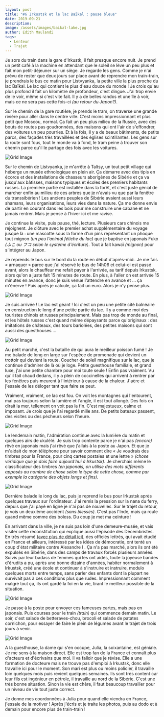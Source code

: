 ```yaml
---
layout: post
title: "#6 Irkustsk et le lac Baïkal : pause bleue"
date: 2019-09-21
description:
image: /assets/images/baikal-lake.jpg
author: Edith Maulandi
tags:
  - Lenteur
  - Trajet
---
```


Je sors du train dans la gare d'Irkustk, il fait presque encore nuit. Je prend un petit café à la machine en attendant que le soleil se lève un peu plus et fait mon petit-déjeuner sur un siège. Je regarde les gens. Comme je n'ai prévu de rester que deux jours sur place avant de reprendre mon train-train, je prendrais le bus ce matin pour Listvyanka, la petite ville la plus proche du lac Baïkal. Le lac qui contient le plus d'eau douce du monde ! Je crois qu'au plus profond il fait un kilomètre de profondeur, c'est dingue. J'ai trop envie de le voir, même si c'est vite fait. Il y a de belles randos et une île à voir, mais ce ne sera pas cette fois-ci <i>(au retour du Japon?)</i>.

Sur le chemin de la gare routière, je prends le tram, on traverse une grande rivière pour aller dans le centre ville. C'est moins impressionnant et plus petit que Moscou, normal. Ça fait un peu plus milieu de la Russie, avec des bouts de routes pas goudronnées, des maisons qui ont l'air de s'effondrer, des voitures un peu pourries. Et à la fois, il y a de beaux bâtiments, de petits parcs, des façades très travaillées et des églises scintillantes. Les gens sur la route sont fous, tout le monde va à fond, le tram peine à trouver son chemin parce qu'il le partage des fois avec les voitures.

<img src="/assets/images/irkustsk-river.jpg" alt="Grid Image"/>

Sur le chemin de Listvyanka, je m'arrête à Taltsy, un tout petit village qui héberge un musée ethnologique en plein air. Ça démarre avec des tipis en écorce et des installations de chasseurs aborigènes de Sibérie et ça va jusqu'aux bâtisses, maisons typiques et écoles des premiers habitants russes. La première partie est installée dans la forêt, et c'est juste génial de marcher enfin au milieu de ces arbres que je n'avais vu que par la fenêtre du transsibérien ! Les anciens peuples de Sibérie avaient aussi leurs shamans, leurs organisations, leurs vies dans la nature. Ça me donne envie de partir en courant dans les bois pour me construire une cabane et ne jamais rentrer. Mais je pense à l'hiver ici et me ravise.

Je continue la visite, puis pause, thé, lecture. Plusieurs cars chinois me rejoignent. Je clôture avec le premier achat supplémentaire du voyage jusque là : une mascotte sous la forme d'un pins représentant un phoque tout mignon <i>(un peu l'animal fétiche du lac)</i> que je baptise en japonais Fuko <i>(ふこ ou フコ selon le système d'écriture)</i>. Tout à fait kawaï <i>(mignon)</i> pour s'intégrer au Japon.

Je reprends le bus sur le bord du la route en début d'après-midi. Je me fais « arnaquer » parce que j'ai réservé le bus de 14h06 et celui-ci est passé avant, alors le chauffeur me refait payer à l'arrivée, au tarif depuis Irkustsk, alors qu'on a juste fait 15 minutes de route. En plus, à l'aller on est arrivée 15 minutes en avance, donc je suis venue l'attendre en avance et … ça m'énerve ! Puis après je calcule, ça fait un euro. Alors je n'y pense plus.

<img src="/assets/images/baikal-blue1.jpg" alt="Grid Image"/>

Je suis arrivée ! Le lac est géant ! Ici c'est un peu une petite cité balnéaire en construction le long d'une petite partie du lac. Il y a comme moi des touristes chinois et russes principalement. Mais pas trop de monde au final, et les hôtels russes c'est quand même dépaysants parce qu'originaux : des imitations de châteaux, des tours bariolées, des petites maisons qui sont aussi des guesthouses …

<img src="/assets/images/baikal-road.jpg" alt="Grid Image"/>

Au petit marché, c'est la bataille de qui aura le meilleur poisson fumé ! Je me balade de long en large sur l'espèce de promenade qui devient un trottoir qui devient la route. Coucher de soleil magnifique sur le lac, que je continue d'admirer de là où je loge. Petite guesthouse familiale, et grand luxe, j'ai une petite chambre pour moi toute seule ! Enfin pas vraiment. Vu qu'il fait chaud dedans, il y a plein de coccinelles qui arrivent à rentrer par les fenêtres puis meurent à l'intérieur à cause de la chaleur. J'aère et j'essaie de les déloger tant que faire se peut.

Vraiment, vraiment, ce lac est fou. On voit les montagnes qui l'entourent, mai pas toujours selon la lumière et l'angle, il est tout allongé. Des fois on dirait la mer, tellement on voit pas la fin. C'est majestueux, calme et imposant. Je crois que je l'ai regardé mille ans. De petits bateaux passent, des visites ou des pécheurs selon l'heure.

<img src="/assets/images/baikal-sunset.jpg" alt="Grid Image"/>

Le lendemain matin, l'admiration continue avec la lumière du matin et quelques airs de ukulélé. Je suis trop contente parce je n'ai pas <i>(encore)</i> rêvé en japonais mais j'ai rêvé que j'allais à la poste au Japon. Et que je m'aidait de mon téléphone pour savoir comment dire « Je voudrais des timbres pour la France, pour cinq cartes postales et une lettre » <i>(chose véridique que je dois faire aujourd'hui à Irkustsk)</i>. Je cherchais même le classificateur des timbres <i>(en japonais, on utilise des mots différents apposés au nombre de chose selon le type de cette chose, comme par exemple la catégorie des objets longs et fins)</i>.

<img src="/assets/images/baikal-wedding.jpg" alt="Grid Image"/>

Dernière balade le long du lac, puis je reprend le bus pour Irkustsk après quelques travaux sur l'ordinateur. J'ai remis la pression sur la nana du ferry, depuis que j'ai payé en ligne je n'ai pas de nouvelles. Sur le trajet du retour, je vois un deuxième accident <i>(sans blessés)</i>. C'est pas l'Inde, mais ça roule quand même comme des boloss. Du coup je met ma ceinture !

En arrivant dans la ville, je ne suis pas loin d'une demeure-musée, et vais visiter cette reconstitution qui explique aussi l'épisode des Décembristes. En très résumé <a href="https://clio-cr.clionautes.org/russie-la-republique-interdite-le-mouvement-decembriste-et-ses-enjeux-xviiie-xxie-s.html" target="_blank">(avec plus de détail ici)</a>, des officiés lettrés, qui avait étudié en France et ailleurs, intéressé par les idées de démocratie, ont tenté un coup d'état militaire contre Alexandre I . Ça n'a pas marché, alors ils ont été expulsés en Sibérie, dans des camps de travaux forcés plusieurs années. Suivis par leur badass de femmes qui les ont aidés, toute la joyeuse bandes d'érudits a pu, après une bonne dizaine d'années, habiter normalement à Irkustsk, créé une école et continuer à s'instruire et instruire, modulo quelques morts entre temps, sans parler des enfants dont la plupart ne survivait pas à ces conditions plus que rudes. Impressionnant comment malgré tout ça, ils ont gardé la foi en la vie, tirant le meilleur possible de la situation.

<img src="/assets/images/irkustsk-tram.jpg" alt="Grid Image"/>

Je passe à la poste pour envoyer ces fameuses cartes, mais pas en japonais. Puis courses pour le train <i>(train)</i> qui commence demain matin. Le soir, c'est salade de betteraves-chou, brocoli et salade de patates cornichon, pour essayer de faire le plein de légumes avant le trajet de trois jours à venir.

<img src="/assets/images/irkustsk-house.jpg" alt="Grid Image"/>

A la guesthouse, la dame qui s'en occupe, Julia, la soixantaine, est géniale. Je me sens à la maison direct. Elle est trop fan de la France et connaît plus d'acteurs et d'écrivains que moi. Il va falloir que je révise. Elle a une formation de docteure mais ne trouve pas d'emploi à Irkustsk, donc elle travaille ici pour le moment. Son mari est plus ou moins policier, il travaille loin quelques mois puis revient quelques semaines. Ils sont très content car leur fils est ingénieur en pétrole, il travaille au nord de la Sibérie. C'est une très bonne situation. Sinon la vie est chère, il faut beaucoup travailler pour un niveau de vie tout juste correct.

Je donne mes coordonnées à Julia pour quand elle viendra en France, j'essaie de la motiver ! Après j'écris et je traite les photos, puis au dodo et à demain pour encore plus de train-train !
